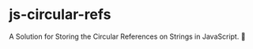 # js-circular-refs
A Solution for Storing the Circular References on Strings in JavaScript. :floppy_disk:
